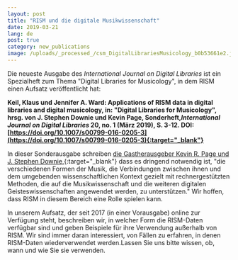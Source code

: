 ```yaml
---
layout: post
title: "RISM und die digitale Musikwissenschaft"
date: 2019-03-21
lang: de
post: true
category: new_publications
image: /uploads/_processed_/csm_DigitalLibrariesMusicology_b0b53661e2.jpg
---
```



Die neueste Ausgabe des _International Journal on Digital Libraries_ ist ein Spezialheft zum Thema "Digital Libraries for Musicology", in dem RISM einen Aufsatz veröffentlicht hat:

**Keil, Klaus und Jennifer A. Ward: Applications of RISM data in digital libraries and digital musicology, in: "Digital Libraries for Musicology", hrsg. von J. Stephen Downie und Kevin Page, Sonderheft, _​International Journal on Digital Libraries_ 20, no. 1 (März 2019), S. 3-12. DOI: [https://doi.org/10.1007/s00799-016-0205-3](https://doi.org/10.1007/s00799-016-0205-3){:target="_blank"}**

In dieser Sonderausgabe schreiben [die Gastherausgeber Kevin R. Page und J. Stephen Downie,](https://doi.org/10.1007/s00799-019-00268-1){:target="_blank"} dass es dringend notwendig ist, "die verschiedenen Formen der Musik, die Verbindungen zwischen ihnen und dem umgebenden wissenschaftlichen Kontext gezielt mit rechnergestützten Methoden, die auf die Musikwissenschaft und die weiteren digitalen Geisteswissenschaften angewendet werden, zu unterstützen." Wir hoffen, dass RISM in diesem Bereich eine Rolle spielen kann.

In unserem Aufsatz, der seit 2017 (in einer Vorausgabe) online zur Verfügung steht, beschreiben wir, in welcher Form die RISM-Daten verfügbar sind und geben Beispiele für ihre Verwendung außerhalb von RISM. Wir sind immer daran interessiert, von Fällen zu erfahren, in denen RISM-Daten wiederverwendet werden.Lassen Sie uns bitte wissen, ob, wann und wie Sie sie verwenden.



<script type="text/javascript">var switchTo5x=true;</script><script type="text/javascript" src="http://w.sharethis.com/button/buttons.js"></script><script type="text/javascript">stLight.options({publisher: "9b601438-1ce1-49d8-bfd7-9cff5df54c17", doNotHash: false, doNotCopy: false, hashAddressBar: false});</script>